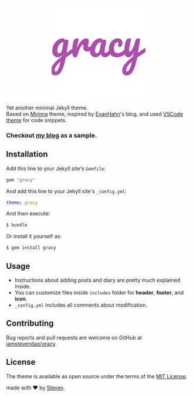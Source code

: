 <p align="center">
  <img src="./assets/icon.png" alt="gracy icon">
</p>  

Yet another minimal Jekyll theme.  
Based on [Minima](https://github.com/jekyll/minima) theme, inspired by [EvanHahn](http://evanhahn.com/)'s blog, and used [VSCode theme](https://github.com/iamstevendao/pygments-css/blob/master/vscode.css) for code snippets.

### Checkout [my blog](https://iamstevendao.github.io/blog/) as a sample.

## Installation
Add this line to your Jekyll site's `Gemfile`:
```ruby
gem "gracy"
```
And add this line to your Jekyll site's `_config.yml`:
```yaml
theme: gracy
```
And then execute:
```bash
$ bundle
```
Or install it yourself as:
```bash
$ gem install gracy
```

## Usage
- Instructions about adding posts and diary are pretty much explained inside.
- You can customize files inside `includes` folder for **header**, **footer**, and **icon**.
- `_config.yml` includes all comments about modification.

## Contributing

Bug reports and pull requests are welcome on GitHub at [iamstevendao/gracy](https://github.com/iamstevendao/gracy).

## License

The theme is available as open source under the terms of the [MIT License](https://opensource.org/licenses/MIT).

made with &#x2764; by [Steven](https://github.com/iamstevendao).


